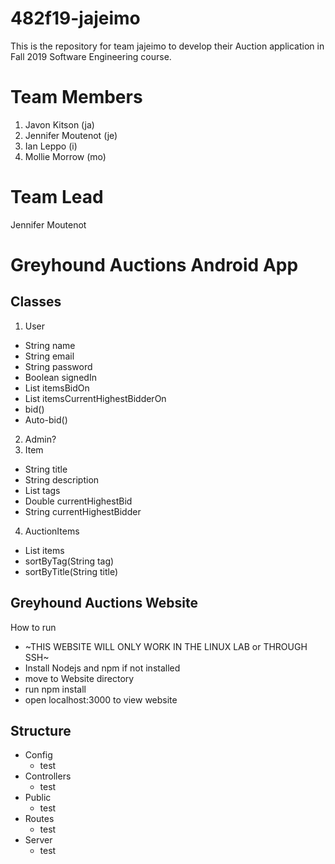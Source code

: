 # 482f19-jajeimo
This is the repository for team jajeimo to develop their Auction application in Fall 2019 Software Engineering course.

# Team Members
1. Javon Kitson (ja)
2. Jennifer Moutenot (je)
3. Ian Leppo (i)
4. Mollie Morrow (mo)

# Team Lead
Jennifer Moutenot


# Greyhound Auctions Android App

## Classes
1. User
- String name
- String email
- String password
- Boolean signedIn
- List<Items> itemsBidOn
- List<Items> itemsCurrentHighestBidderOn
- bid()
- Auto-bid()
2. Admin?
3. Item
- String title
- String description
- List<String> tags
- Double currentHighestBid
- String currentHighestBidder
4. AuctionItems
- List<Item> items
- sortByTag(String tag)
- sortByTitle(String title)

## Greyhound Auctions Website

How to run
* ~THIS WEBSITE WILL ONLY WORK IN THE LINUX LAB or THROUGH SSH~
* Install Nodejs and npm if not installed
* move to Website directory
* run npm install
* open localhost:3000 to view website

## Structure
* Config
    * test
* Controllers
    * test
* Public
    * test
* Routes
    * test
* Server
    * test